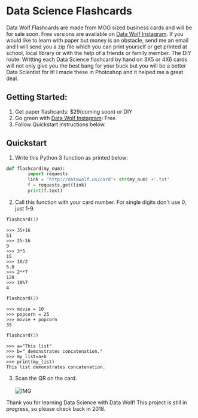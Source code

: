 # Data Science Flashcards
Data Wolf Flashcards are made from MOO sized business cards and will be for sale soon. Free versions are available on [Data Wolf Instagram](https://www.instagram.com/datawolf.us/). If you would like to learn with paper but money is an obstacle, send me an email and I will send you a zip file which you can print yourself or get printed at school, local library or with the help of a friends or family member. The DIY route: Writting each Data Science flashcard by hand on 3X5 or 4X6 cards will not only give you the best bang for your buck but you will be a better Data Scientist for it! I made these in Photoshop and it helped me a great deal.

## Getting Started:
1. Get paper flashcards: $29(coming soon) or DIY
2. Go green with [Data Wolf Instagram](https://www.instagram.com/datawolf.us/): Free
3. Follow Quickstart instructions below.

## Quickstart

1. Write this Python 3 function as printed below:

```python
def flashcard(my_num):
        import requests
        link = 'http://datawolf.us/card'+ str(my_num) +'.txt'
        f = requests.get(link)
        print(f.text)
```

2. Call this function with your card number. For single digits don't use 0, just 1-9.

```python
flashcard(1)
```

    >>> 35+16
    51
    >>> 25-16
    9
    >>> 3*5
    15
    >>> 10/2
    5.0
    >>> 2**7
    128
    >>> 18%7
    4



```python
flashcard(2)
```

    >>> movie = 10
    >>> popcorn = 25
    >>> movie + popcorn
    35
    



```python
flashcard(3)
```

    >>> a="This list"
    >>> b=" demonstrates concatenation."
    >>> my_list=a+b
    >>> print(my_list)
    This list demonstrates concatenation.
    

3. Scan the QR on the card.<br><br>
<left>![IMG](https://github.com/data-wolf/data-wolf.github.io/blob/master/img/Screen%20Shot.png?raw=true)

Thank you for learning Data Science with Data Wolf!
This project is still in progress, so please check back in 2018.
